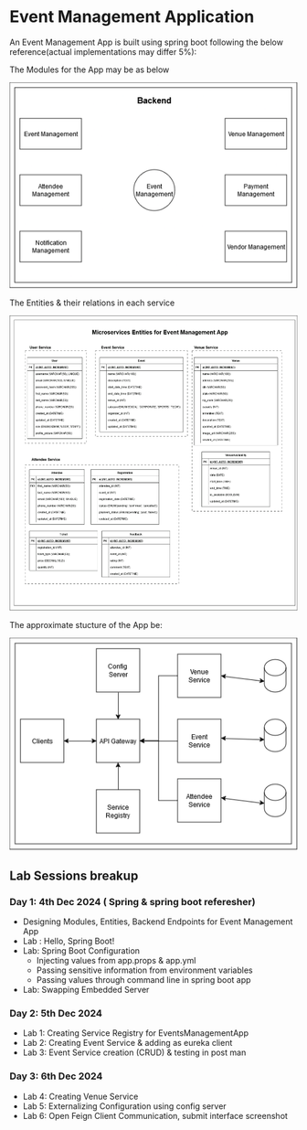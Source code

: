 # Event Management Application

An Event Management App is built using spring boot following the below reference(actual implementations may differ 5%):

The Modules for the App may be as below

![](./images/modules.png)

The Entities & their relations in each service

![](./images/entities-light.png)

The approximate stucture of the App be:

![](./images/arch.png)

## Lab Sessions breakup
### Day 1: 4th Dec 2024 ( Spring & spring boot referesher)
- Designing Modules, Entities, Backend Endpoints for Event Management App
- Lab : Hello, Spring Boot!
- Lab: Spring Boot Configuration
  - Injecting values from app.props & app.yml
  - Passing sensitive information from environment variables
  - Passing values through command line in spring boot app
- Lab: Swapping Embedded Server

### Day 2: 5th Dec 2024
- Lab 1: Creating Service Registry for EventsManagementApp
- Lab 2: Creating Event Service & adding as eureka client
- Lab 3: Event Service creation (CRUD) & testing in post man
### Day 3: 6th Dec 2024
- Lab 4: Creating Venue Service
- Lab 5: Externalizing Configuration using config server
- Lab 6: Open Feign Client Communication, submit interface screenshot
